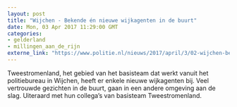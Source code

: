 ```yaml
---
layout: post
title: "Wijchen - Bekende én nieuwe wijkagenten in de buurt"
date: Mon, 03 Apr 2017 11:29:00 GMT
categories: 
- gelderland 
- millingen_aan_de_rijn 
externe_link: "https://www.politie.nl/nieuws/2017/april/3/02-wijchen-bekende-en-nieuwe-wijkagenten-in-de-buurt.html"
---
```


Tweestromenland, het gebied van het basisteam dat werkt vanuit het politiebureau in Wijchen, heeft er enkele nieuwe wijkagenten bij. Veel vertrouwde gezichten in de buurt, gaan in een andere omgeving aan de slag. Uiteraard met hun collega’s van basisteam Tweestromenland.
